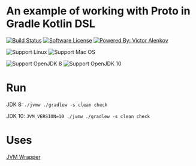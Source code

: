 # An example of working with Proto in Gradle Kotlin DSL

[![Build Status](https://travis-ci.org/BorzdeG/examples-proto-kotlin-multiplatform.svg?branch=master)](https://travis-ci.org/BorzdeG/examples-proto-kotlin-multiplatform)
[![Software License](https://img.shields.io/badge/license-MIT-brightgreen.svg?style=flat-square)](/LICENSE)
[![Powered By: Victor Alenkov](https://img.shields.io/badge/powered%20by-Victor%20Alenkov-green.svg?style=flat-square)](https://github.com/BorzdeG)

![Support Linux](https://img.shields.io/badge/support%20OS-Linux-green.svg?style=flat-square)
![Support Mac OS](https://img.shields.io/badge/support%20OS-Mac%20OS-green.svg?style=flat-square)

![Support OpenJDK 8](https://img.shields.io/badge/support%20OpenJDK-8-green.svg?style=flat-square)
![Support OpenJDK 10](https://img.shields.io/badge/support%20OpenJDK-10-green.svg?style=flat-square)

# Run

JDK 8: `./jvmw ./gradlew -s clean check`

JDK 10: `JVM_VERSION=10 ./jvmw ./gradlew -s clean check`

# Uses

[JVM Wrapper](https://github.com/itbasis/jvm-wrapper/)

